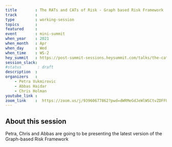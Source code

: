 ```yaml
---
title        : The RATs and CATs of Risk - Graph based Risk Framework
track        :
type         : working-session
topics       :
featured     :
event        : mini-summit
when_year    : 2021
when_month   : Apr
when_day     : Wed
when_time    : WS-2
hey_summit   : https://post-summit-sessions.heysummit.com/talks/the-cats-and-rats-of-risk-graph-based-risk-framework/
session_slack:
#status       : draft
description  :
organizers   :
    - Petra Vukmirovic
    - Abbas Haidar
    - Chris Holman
youtube_link :
zoom_link    :  https://zoom.us/j/93960677862?pwd=dWRMeGdJeWlWSCtvZDFFU043a2ZPUT09
---
```


## About this session

Petra, Chris and Abbas are going to be presenting the latest version of the Graph-based Risk Framework
